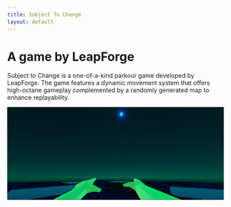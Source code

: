 ```yaml
---
title: Subject To Change
layout: default
---
```


# A game by LeapForge

Subject to Change is a one-of-a-kind parkour game developed by LeapForge. The game features a dynamic movement system that offers high-octane gameplay complemented by a randomly generated map to enhance replayability.

<img src="img/StC-img.png">
